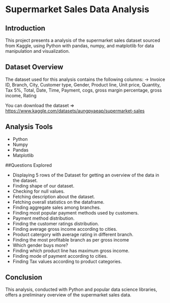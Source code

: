 # Supermarket Sales Data Analysis

## Introduction

This project presents a analysis of the supermarket sales dataset sourced from Kaggle, using Python with pandas, numpy, and matplotlib for data manipulation and visualization.

## Dataset Overview

The dataset used for this analysis contains the following columns:
-> Invoice ID, Branch, City, Customer type, Gender, Product line, Unit price, Quantity, Tax 5%, Total, Date, Time, Payment, cogs, gross margin percentage, gross income, Rating

You can download the dataset => https://www.kaggle.com/datasets/aungpyaeap/supermarket-sales

## Analysis Tools

- Python
- Numpy
- Pandas
- Matplotlib

##Questions Explored

- Displaying 5 rows of the Dataset for getting an overview of the data in the dataset.
- Finding shape of our dataset.
- Checking for null values.
- Fetching description about the dataset.
- Fetching overall statistics on the dataframe.
- Finding aggregate sales among branches.
- Finding most popular payment methods used by customers.
- Payment method distribution.
- Finding the customer ratings distribution.
- Finding average gross income according to cities.
- Product catergory with average rating in different branch.
- Finding the most profitable branch as per gross income
- Which gender buys more?
- Finding which product line has maximum gross income.
- Finding mode of payment according to cities.
- Finding Tax values according to product categories.

## Conclusion

This analysis, conducted with Python and popular data science libraries, offers a preliminary overview of the supermarket sales data.


